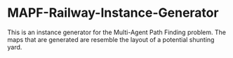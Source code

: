 # MAPF-Railway-Instance-Generator

This is an instance generator for the Multi-Agent Path Finding problem. The maps that are generated are resemble the layout of a potential shunting yard.

